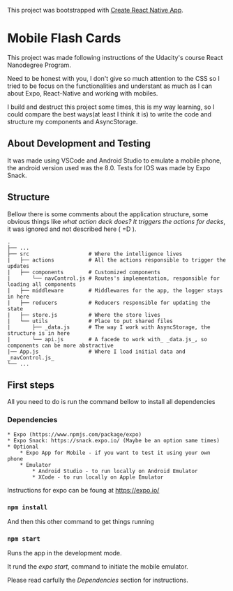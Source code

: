 This project was bootstrapped with [Create React Native App](https://github.com/react-community/create-react-native-app).

# Mobile Flash Cards

This project was made following instructions of the Udacity's course React Nanodegree Program.

Need to be honest with you, I don't give so much attention to the CSS so I tried to be focus on the functionalities and understant as much as I can about Expo, React-Native and working with mobiles.

I build and destruct this project some times, this is my way learning, so I could compare the best ways(at least I think it is) to write the code and structure my components and AsyncStorage.

## About Development and Testing

It was made using VSCode and Android Studio to emulate a mobile phone, the android version used was the 8.0. Tests for IOS was made by Expo Snack. 

## Structure

Bellow there is some comments about the application structure, some obvious things like _what action deck does? It triggers the actions for decks_, it was ignored and not described here ( =D ).  

    .
    ├── ...
    ├── src                   # Where the intelligence lives
    |   ├── actions           # All the actions responsible to trigger the updates
    |   ├── components        # Customized components 
    |       └── navControl.js # Routes's implementation, responsible for loading all components
    |   ├── middleware        # Middlewares for the app, the logger stays in here
    |   ├── reducers          # Reducers responsible for updating the state
    |   ├── store.js          # Where the store lives
    |   └── utils             # Place to put shared files
    |       ├── _data.js      # The way I work with AsyncStorage, the structure is in here
    |       └── api.js        # A facede to work with_ _data.js_, so components can be more abstractive
    |── App.js                # Where I load initial data and _navControl.js_
    └── ...

## First steps

All you need to do is run the command bellow to install all dependencies

### Dependencies

    * Expo (https://www.npmjs.com/package/expo)
    * Expo Snack: https://snack.expo.io/ (Maybe be an option same times)
    * Optional
        * Expo App for Mobile - if you want to test it using your own phone
        * Emulator
            * Android Studio - to run locally on Android Emulator
            * XCode - to run locally on Apple Emulator

Instructions for expo can be foung at https://expo.io/

### `npm install`

And then this other command to get things running

### `npm start`

Runs the app in the development mode.<br>

It rund the _expo start_, command to initiate the mobile emulator.

Please read carfully the _Dependencies_ section for instructions.
